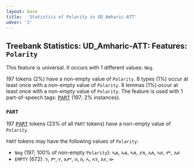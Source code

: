 ```yaml
---
layout: base
title:  'Statistics of Polarity in UD_Amharic-ATT'
udver: '2'
---
```


## Treebank Statistics: UD_Amharic-ATT: Features: `Polarity`

This feature is universal.
It occurs with 1 different values: `Neg`.

197 tokens (2%) have a non-empty value of `Polarity`.
8 types (1%) occur at least once with a non-empty value of `Polarity`.
8 lemmas (1%) occur at least once with a non-empty value of `Polarity`.
The feature is used with 1 part-of-speech tags: <tt><a href="am_att-pos-PART.html">PART</a></tt> (197; 2% instances).

### `PART`

197 <tt><a href="am_att-pos-PART.html">PART</a></tt> tokens (23% of all `PART` tokens) have a non-empty value of `Polarity`.

`PART` tokens may have the following values of `Polarity`:

* `Neg` (197; 100% of non-empty `Polarity`): ኣል, አል, ኣለ, ያለ, አለ, ኣይ, ም, አይ
* `EMPTY` (672): ን, ም, የ, እም, በ, ከ, ኣ, ኣን, እየ, ው

